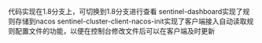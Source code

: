 代码实现在1.8分支上，可切换到1.8分支进行查看
sentinel-dashboard实现了规则存储到nacos
sentinel-cluster-client-nacos-init实现了客户端接入自动读取规则配置文件的功能，以便在控制台修改文件后可以在客户端及时更新
